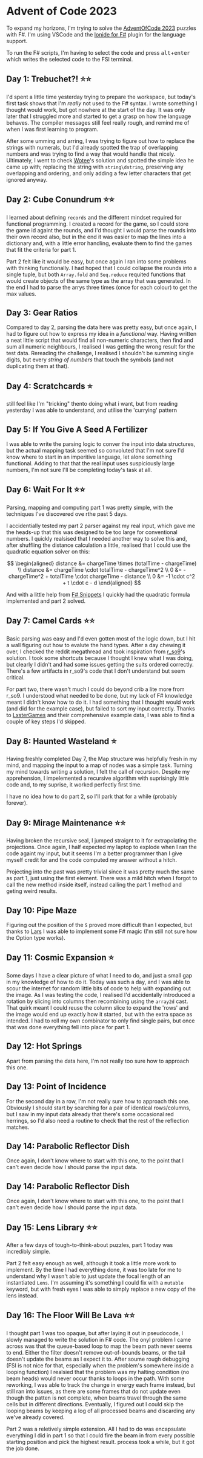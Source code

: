 # Advent of Code 2023

To expand my horizons, I'm trying to solve the [AdventOfCode 2023](https://adventofcode.com/2023) puzzles with F#. 
I'm using VSCode and the [Ionide for F#](https://marketplace.visualstudio.com/items?itemName=Ionide.Ionide-fsharp) plugin for the language support. 

To run the F# scripts, I'm having to select the code and press <kbd>alt</kbd>+<kbd>enter</kbd> which writes the selected code to the FSI terminal. 

## Day 1: Trebuchet?! ⭐⭐

I'd spent a little time yesterday trying to prepare the workspace, but today's first task shows that I'm _really_ not used to the F# syntax. I wrote something I thought would work, but got nowhere at the start of the day. It was only later that I struggled more and started to get a grasp on how the language behaves. The compiler messages still feel really rough, and remind me of when I was first learning to program.

After some umming and arring, I was trying to figure out how to replace the strings with numerals, but I'd already spotted the trap of overlapping numbers and was trying to find a way that would handle that nicely. Ultimately, I went to check [Wotee](https://github.com/Wotee)'s solution and spotted the simple idea he came up with; replacing the string with `string\dstring`, preserving any overlapping and ordering, and only adding a few letter characters that get ignored anyway.  

## Day 2: Cube Conundrum ⭐⭐

I learned about defining `records` and the different mindset required for functional programming.
I created a record for the game, so I could store the game id againt the rounds, and I'd thought I would parse the rounds into their own record also, but in the end it was easier to map the lines into a dictionary and, with a little error handling, evaluate them to find the games that fit the criteria for part 1. 

Part 2 felt like it would be easy, but once again I ran into some problems with thinking functionally. I had hoped that I could collapse the rounds into a single tuple, but both `Array.fold` and `Seq.reduce` requited functions that would create objects of the same type as the array that was generated. In the end I had to parse the arrys three times (once for each colour) to get the max values.  

## Day 3: Gear Ratios

Compared to day 2, parsing the data here was pretty easy, but once again, I had to figure out how to express my idea in a _functional_ way. Having written a neat little script that would find all non-numeric characters, then find and sum all numeric neighbours, I realised I was getting the wrong result for the test data. Rereading the challenge, I realised I shouldn't be summing single digits, but every _string of numbers_ that touch the symbols (and not duplicating them at that).

## Day 4: Scratchcards ⭐

still feel like I'm "tricking" thento doing what i want, but from reading yesterday I was able to understand, and utilise the 'currying' pattern

## Day 5: If You Give A Seed A Fertilizer

I was able to write the parsing logic to conver the input into data structures, but the actual mapping task seemed so convoluted that I'm not sure I'd know where to start in an imperitive language, let alone something functional. Adding to that that the real input uses suspiciously large numbers, I'm not sure I'll be completing today's task at all.

## Day 6: Wait For It ⭐⭐

Parsing, mapping and computing part 1 was pretty simple, with the techniques I've discovered ove rthe past 5 days.

I accidentially tested my part 2 parser against my real input, which gave me the heads-up that this was designed to be too large for conventional numbers. I quickly realsised that I needed another way to solve this and, after shuffling the distance calculation a little, realised that I could use the quadratic equation solver on this: 

$$
\begin{aligned}
distance &= chargeTime \times (totalTime - chargeTime) \\
distance &= chargeTime \cdot totalTime - chargeTime^2 \\
0 &= -chargeTime^2 + totalTime \cdot chargeTime - distance \\
0 &= -1 \cdot c^2 + t \cdot c - d
\end{aligned}
$$

And with a little help from [F# Snippets](https://www.fssnip.net/38/title/Wicked-way-to-solve-quadratic-equation-using-list-of-operators) I quickly had the quadratic formula implemented and part 2 solved.

## Day 7: Camel Cards ⭐⭐

Basic parsing was easy and I'd even gotten most of the logic down, but I hit a wall figuring out how to evalute the hand types. After a day chewing it over, I checked the reddit megathread and took inspiration from [r\_so9](https://www.reddit.com/r/adventofcode/comments/18cnzbm/2023_day_7_solutions/kcitbv3/)'s solution. I took some shortcuts because I thought I knew what I was doing, but clearly I didn't and had some issues getting the suits ordered correctly. There's a few artifacts in r\_so9's code that I don't understand but seem critical.

For part two, there wasn't much I could do beyond crib a lite more from r\_so9. I understood what needed to be done, but my lack of F# knowledge meant I didn't know how to do it. I had something that I thought would work (and did for the example case), but failed to sort my input correctly. Thanks to [LxsterGames](https://www.reddit.com/r/adventofcode/comments/18cr4xr/2023_day_7_better_example_input_not_a_spoiler/?ref=share&ref_source=link) and their comprehensive example data, I was able to find a couple of key steps I'd skipped.

## Day 8: Haunted Wasteland ⭐

Having freshly completed Day 7, the Map structure was helpfully fresh in my mind, and mapping the input to a map of nodes was a simple task. Turning my mind towards writing a solution, I felt the call of recursion. Despite my apprehension, I impelemented a recursive algorithm with suprisingly little code and, to my suprise, it worked perfectly first time.

I have no idea how to do part 2, so I'll park that for a while (probably forever).

## Day 9: Mirage Maintenance ⭐⭐

Having broken the recursive seal, I jumped straignt to it for extrapolating the projections. Once again, I half expected my laptop to explode when I ran the code againt my input, but it seems I'm a better programmer than I give myself credit for and the code computed my answer without a hitch.

Projecting into the past was pretty trivial since it was pretty much the same as part 1, just using the first element. There was a mild hitch when I forgot to call the new method inside itself, instead calling the part 1 method and geting weird results.

## Day 10: Pipe Maze

Figuring out the position of the `S` proved more difficult than I expected, but thanks to [Lars](https://stackoverflow.com/a/49898098/5789696) I was able to implement some F# magic (I'm still not sure how the Option type works).

## Day 11: Cosmic Expansion ⭐

Some days I have a clear picture of what I need to do, and just a small gap in my knowledge of how to do it. Today was such a day, and I was able to scour the internet for random little bits of code to help with expanding out the image. 
As I was testing the code, I realised I'd accidentally introduced a rotation by slicing into columns then recombining using the `array2d` cast. That quirk meant I could reuse the column slice to expand the 'rows' and the image would end up exactly how it started, but with the extra space as intended. I had to roll my own combinator to only find single pairs, but once that was done everything fell into place for part 1.

## Day 12: Hot Springs

Apart from parsing the data here, I'm not really too sure how to approach this one.

## Day 13: Point of Incidence

For the second day in a row, I'm not really sure how to approach this one. Obviously I should start by searching for a pair of identical rows/columns, but I saw in my input data already that there's some occasional red herrings, so I'd also need a routine to check that the rest of the reflection matches.

## Day 14: Parabolic Reflector Dish

Once again, I don't know where to start with this one, to the point that I can't even decide how I should parse the input data.

## Day 14: Parabolic Reflector Dish

Once again, I don't know where to start with this one, to the point that I can't even decide how I should parse the input data.

## Day 15: Lens Library ⭐⭐

After a few days of tough-to-think-about puzzles, part 1 today was incredibly simple. 

Part 2 felt easy enough as well, although it took a little more work to implement. By the time I had everything done, it was too late for me to understand why I wasn't able to just update the focal length of an instantiated `Lens`. I'm assuming it's something I could fix with a `mutable` keyword, but with fresh eyes I was able to simply replace a new copy of the lens instead.  

## Day 16: The Floor Will Be Lava ⭐⭐

I thought part 1 was too opaque, but after laying it out in pseudocode, I slowly managed to write the solution in F# code. The onyl problem I came across was that the queue-based loop to map the beam path never seems to end. Either the filter doesn't remove out-of-bounds beams, or the tail doesn't update the beams as I expect it to.
After soume rough debugging (FSI is not nice for that, especially when the problem's somewhere inside a looping function) I realsied that the problem was my halting condition (no beam heads) would never occur thanks to loops in the path. With some reworking, I was able to track the change in energy each frame instead, but still ran into issues, as there are some frames that do not update even though the patten is not complete, when beams travel through the same cells but in different directions. Eventually, I figured out I could skip the looping beams by keeping a log of all processed beams and discarding any we've already covered.

Part 2 was a reletively simple extension. All I had to do was encapsulate everything I did in part 1 so that I could fire the beam in from every possible starting position and pick the highest result. process took a while, but it got the job done.